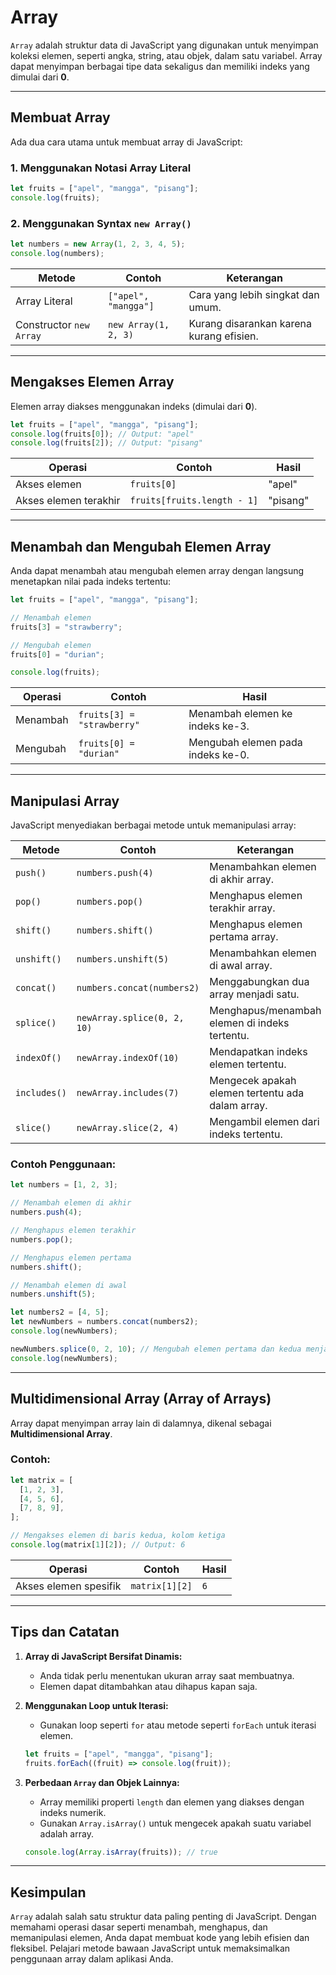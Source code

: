 # Array

`Array` adalah struktur data di JavaScript yang digunakan untuk menyimpan koleksi elemen, seperti angka, string, atau objek, dalam satu variabel. Array dapat menyimpan berbagai tipe data sekaligus dan memiliki indeks yang dimulai dari **0**.

---

## Membuat Array

Ada dua cara utama untuk membuat array di JavaScript:

### 1. **Menggunakan Notasi Array Literal**

```javascript
let fruits = ["apel", "mangga", "pisang"];
console.log(fruits);
```

### 2. **Menggunakan Syntax `new Array()`**

```javascript
let numbers = new Array(1, 2, 3, 4, 5);
console.log(numbers);
```

| Metode                  | Contoh               | Keterangan                               |
| ----------------------- | -------------------- | ---------------------------------------- |
| Array Literal           | `["apel", "mangga"]` | Cara yang lebih singkat dan umum.        |
| Constructor `new Array` | `new Array(1, 2, 3)` | Kurang disarankan karena kurang efisien. |

---

## Mengakses Elemen Array

Elemen array diakses menggunakan indeks (dimulai dari **0**).

```javascript
let fruits = ["apel", "mangga", "pisang"];
console.log(fruits[0]); // Output: "apel"
console.log(fruits[2]); // Output: "pisang"
```

| Operasi               | Contoh                      | Hasil    |
| --------------------- | --------------------------- | -------- |
| Akses elemen          | `fruits[0]`                 | "apel"   |
| Akses elemen terakhir | `fruits[fruits.length - 1]` | "pisang" |

---

## Menambah dan Mengubah Elemen Array

Anda dapat menambah atau mengubah elemen array dengan langsung menetapkan nilai pada indeks tertentu:

```javascript
let fruits = ["apel", "mangga", "pisang"];

// Menambah elemen
fruits[3] = "strawberry";

// Mengubah elemen
fruits[0] = "durian";

console.log(fruits);
```

| Operasi  | Contoh                     | Hasil                             |
| -------- | -------------------------- | --------------------------------- |
| Menambah | `fruits[3] = "strawberry"` | Menambah elemen ke indeks ke-3.   |
| Mengubah | `fruits[0] = "durian"`     | Mengubah elemen pada indeks ke-0. |

---

## Manipulasi Array

JavaScript menyediakan berbagai metode untuk memanipulasi array:

| Metode       | Contoh                      | Keterangan                                       |
| ------------ | --------------------------- | ------------------------------------------------ |
| `push()`     | `numbers.push(4)`           | Menambahkan elemen di akhir array.               |
| `pop()`      | `numbers.pop()`             | Menghapus elemen terakhir array.                 |
| `shift()`    | `numbers.shift()`           | Menghapus elemen pertama array.                  |
| `unshift()`  | `numbers.unshift(5)`        | Menambahkan elemen di awal array.                |
| `concat()`   | `numbers.concat(numbers2)`  | Menggabungkan dua array menjadi satu.            |
| `splice()`   | `newArray.splice(0, 2, 10)` | Menghapus/menambah elemen di indeks tertentu.    |
| `indexOf()`  | `newArray.indexOf(10)`      | Mendapatkan indeks elemen tertentu.              |
| `includes()` | `newArray.includes(7)`      | Mengecek apakah elemen tertentu ada dalam array. |
| `slice()`    | `newArray.slice(2, 4)`      | Mengambil elemen dari indeks tertentu.           |

### Contoh Penggunaan:

```javascript
let numbers = [1, 2, 3];

// Menambah elemen di akhir
numbers.push(4);

// Menghapus elemen terakhir
numbers.pop();

// Menghapus elemen pertama
numbers.shift();

// Menambah elemen di awal
numbers.unshift(5);

let numbers2 = [4, 5];
let newNumbers = numbers.concat(numbers2);
console.log(newNumbers);

newNumbers.splice(0, 2, 10); // Mengubah elemen pertama dan kedua menjadi 10
console.log(newNumbers);
```

---

## Multidimensional Array (Array of Arrays)

Array dapat menyimpan array lain di dalamnya, dikenal sebagai **Multidimensional Array**.

### Contoh:

```javascript
let matrix = [
  [1, 2, 3],
  [4, 5, 6],
  [7, 8, 9],
];

// Mengakses elemen di baris kedua, kolom ketiga
console.log(matrix[1][2]); // Output: 6
```

| Operasi               | Contoh         | Hasil |
| --------------------- | -------------- | ----- |
| Akses elemen spesifik | `matrix[1][2]` | `6`   |

---

## Tips dan Catatan

1. **Array di JavaScript Bersifat Dinamis:**

   - Anda tidak perlu menentukan ukuran array saat membuatnya.
   - Elemen dapat ditambahkan atau dihapus kapan saja.

2. **Menggunakan Loop untuk Iterasi:**

   - Gunakan loop seperti `for` atau metode seperti `forEach` untuk iterasi elemen.

   ```javascript
   let fruits = ["apel", "mangga", "pisang"];
   fruits.forEach((fruit) => console.log(fruit));
   ```

3. **Perbedaan `Array` dan Objek Lainnya:**

   - Array memiliki properti `length` dan elemen yang diakses dengan indeks numerik.
   - Gunakan `Array.isArray()` untuk mengecek apakah suatu variabel adalah array.

   ```javascript
   console.log(Array.isArray(fruits)); // true
   ```

---

## Kesimpulan

`Array` adalah salah satu struktur data paling penting di JavaScript. Dengan memahami operasi dasar seperti menambah, menghapus, dan memanipulasi elemen, Anda dapat membuat kode yang lebih efisien dan fleksibel. Pelajari metode bawaan JavaScript untuk memaksimalkan penggunaan array dalam aplikasi Anda.

